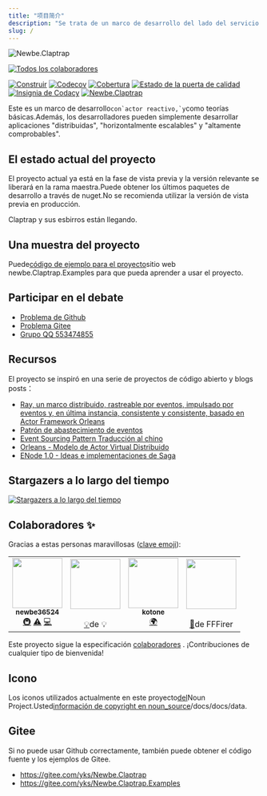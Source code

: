 ```yaml
---
title: "项目简介"
description: "Se trata de un marco de desarrollo del lado del servicio con \"reactiva\", \"trazabilidad de eventos\" y \"modo actor\" como teorías básicas.Además, los desarrolladores pueden simplemente desarrollar aplicaciones \"distribuidas\", \"horizontalmente escalables\" y \"altamente comprobables\"."
slug: /
---
```


![Newbe.Claptrap](https://www.newbe.pro/images/main_banner.png)

<!-- ALL-CONTRIBUTORS-BADGE:START - Do not remove or modify this section -->

[![Todos los colaboradores](https://img.shields.io/badge/all_contributors-4-orange.svg?style=flat-square)](#contributors-)

<!-- ALL-CONTRIBUTORS-BADGE:END -->

[![Construir](https://github.com/newbe36524/Newbe.Claptrap/workflows/Claptrap/badge.svg)](https://github.com/newbe36524/Newbe.Claptrap/actions) [![Codecov](https://img.shields.io/codecov/c/github/newbe36524/Newbe.Claptrap)](https://codecov.io/gh/newbe36524/Newbe.Claptrap) [![Cobertura](https://sonarcloud.io/api/project_badges/measure?project=newbe36524_Newbe.Claptrap&metric=coverage)](https://sonarcloud.io/dashboard?id=newbe36524_Newbe.Claptrap) [![Estado de la puerta de calidad](https://sonarcloud.io/api/project_badges/measure?project=newbe36524_Newbe.Claptrap&metric=alert_status)](https://sonarcloud.io/dashboard?id=newbe36524_Newbe.Claptrap) [![Insignia de Codacy](https://api.codacy.com/project/badge/Grade/1fd0e7443364414ca0003dab27f9f9b8)](https://www.codacy.com/manual/472158246/Newbe.Claptrap?utm_source=github.com&utm_medium=referral&utm_content=newbe36524/Newbe.Claptrap&utm_campaign=Badge_Grade) [![Newbe.Claptrap](https://img.shields.io/nuget/v/Newbe.Claptrap?label=Newbe.Claptrap%20nuget&logo=Newbe.Claptrap&style=flat-square)](https://www.nuget.org/packages/Newbe.Claptrap/)

Este es un marco de desarrollo``con`actor reactivo,`y``como teorías básicas.Además, los desarrolladores pueden simplemente desarrollar aplicaciones "distribuidas", "horizontalmente escalables" y "altamente comprobables".

## El estado actual del proyecto

El proyecto actual ya está en la fase de vista previa y la versión relevante se liberará en la rama maestra.Puede obtener los últimos paquetes de desarrollo a través de nuget.No se recomienda utilizar la versión de vista previa en producción.

Claptrap y sus esbirros están llegando.

## Una muestra del proyecto

Puede[código de ejemplo para el proyecto](https://github.com/newbe36524/Newbe.Claptrap.Examples)sitio web newbe.Claptrap.Examples para que pueda aprender a usar el proyecto.

## Participar en el debate

- [Problema de Github](https://github.com/newbe36524/Newbe.Claptrap/issues)
- [Problema Gitee](https://gitee.com/yks/Newbe.Claptrap/issues)
- [Grupo QQ 553474855](https://jq.qq.com/?_wv=1027&k=5uJGXf5)

## Recursos

El proyecto se inspiró en una serie de proyectos de código abierto y blogs posts：

- [Ray, un marco distribuido, rastreable por eventos, impulsado por eventos y, en última instancia, consistente y consistente, basado en Actor Framework Orleans](https://github.com/RayTale/Ray)
- [Patrón de abastecimiento de eventos](https://docs.microsoft.com/en-us/previous-versions/msp-n-p/dn589792%28v%3dpandp.10%29)
- [Event Sourcing Pattern Traducción al chino](https://www.infoq.cn/article/event-sourcing)
- [Orleans - Modelo de Actor Virtual Distribuido](https://github.com/dotnet/orleans)
- [ENode 1.0 - Ideas e implementaciones de Saga](http://www.cnblogs.com/netfocus/p/3149156.html)

## Stargazers a lo largo del tiempo

[![Stargazers a lo largo del tiempo](https://starchart.cc/newbe36524/Newbe.Claptrap.svg)](https://starchart.cc/newbe36524/Newbe.Claptrap)

## Colaboradores ✨

Gracias a estas personas maravillosas ([clave emoji](https://allcontributors.org/docs/en/emoji-key)):

<!-- ALL-CONTRIBUTORS-LIST:START - Do not remove or modify this section -->
<!-- prettier-ignore-start -->
<!-- markdownlint-disable -->
<table>
  <tr>
    <td align="center"><a href="https://www.newbe.pro"><img src="https://avatars1.githubusercontent.com/u/7685462?v=4" width="100px;" alt=""/><br /><sub><b>newbe36524</b></sub></a><br /><a href="#infra-newbe36524" title="Infrastructure (Hosting, Build-Tools, etc)">🚇</a> <a href="https://github.com/newbe36524/Newbe.Claptrap/commits?author=newbe36524" title="Tests">⚠️</a> <a href="https://github.com/newbe36524/Newbe.Claptrap/commits?author=newbe36524" title="Code">💻</a></td>
    <td align="center"><a href="https://github.com/wangjunjx8868"><img src="https://avatars3.githubusercontent.com/u/5389565?v=4" width="100px;" alt=""/><br /><sub><b></b></sub></a><br /><a href="#example-wangjunjx8868" title="Examples">💡</a>de      💡</td>
    <td align="center"><a href="https://github.com/kotoneme"><img src="https://avatars3.githubusercontent.com/u/43395111?v=4" width="100px;" alt=""/><br /><sub><b>kotone</b></sub></a><br /><a href="#translation-kotoneme" title="Translation">🌍</a></td>
    <td align="center"><a href="https://github.com/FFFirer"><img src="https://avatars2.githubusercontent.com/u/22254170?v=4" width="100px;" alt=""/><br /><sub><b></b></sub></a><br /><a href="https://github.com/newbe36524/Newbe.Claptrap/issues?q=author%3AFFFirer" title="Bug reports">🐛</a>de FFFirer</td>
  </tr>
</table>

<!-- markdownlint-enable -->
<!-- prettier-ignore-end -->

<!-- ALL-CONTRIBUTORS-LIST:END -->

Este proyecto sigue la especificación [colaboradores](https://github.com/all-contributors/all-contributors) . ¡Contribuciones de cualquier tipo de bienvenida!

## Icono

Los iconos utilizados actualmente en este proyecto[del](https://thenounproject.com/)Noun Project.Usted[información de copyright en noun_source](https://github.com/newbe36524/Newbe.Claptrap/tree/master/docs/noun_source)/docs/docs/data.

## Gitee

Si no puede usar Github correctamente, también puede obtener el código fuente y los ejemplos de Gitee.

- <https://gitee.com/yks/Newbe.Claptrap>
- <https://gitee.com/yks/Newbe.Claptrap.Examples>
